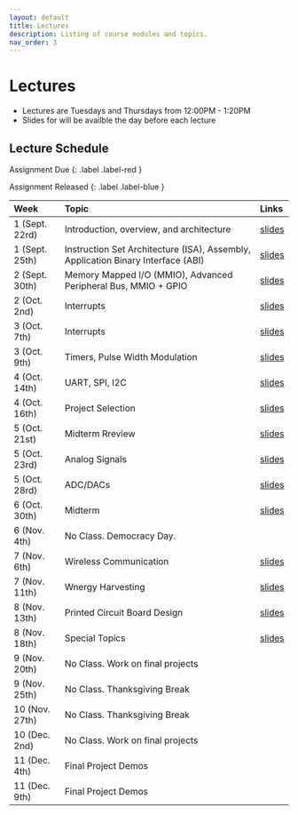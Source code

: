 ```yaml
---
layout: default
title: Lectures
description: Listing of course modules and topics.
nav_order: 3
---
```


# Lectures

* Lectures are Tuesdays and Thursdays from 12:00PM - 1:20PM
* Slides for will be availble the day before each lecture


## Lecture Schedule

Assignment Due
{: .label .label-red }

Assignment Released
{: .label .label-blue }


| Week        | Topic     | Links | 
|:-------------|:------------------|:------|
|1 (Sept. 22rd)| Introduction, overview, and architecture | [slides]() | 
|1 (Sept. 25th)| Instruction Set Architecture (ISA), Assembly, Application Binary Interface (ABI) | [slides]() | 
|2 (Sept. 30th) | Memory Mapped I/O (MMIO), Advanced Peripheral Bus, MMIO + GPIO | [slides]() |
| 2 (Oct. 2nd) | Interrupts | [slides]() | 
| 3 (Oct. 7th) | Interrupts | [slides]() | 
| 3 (Oct. 9th) | Timers, Pulse Width Modulation | [slides]() | 
| 4 (Oct. 14th) | UART, SPI, I2C | [slides]() |
| 4 (Oct. 16th) | Project Selection | [slides]() | 
| 5 (Oct. 21st) | Midterm Rreview | [slides]() | 
| 5 (Oct. 23rd) | Analog Signals | [slides]() | 
| 5 (Oct. 28rd) | ADC/DACs | [slides]() | 
| 6 (Oct. 30th) |Midterm | [slides]() | 
| 6 (Nov. 4th) | No Class. Democracy Day.  |  | 
| 7 (Nov. 6th) | Wireless Communication | [slides]() | 
| 7 (Nov. 11th) | Wnergy Harvesting | [slides]() | 
| 8 (Nov. 13th) | Printed Circuit Board Design | [slides]() | 
| 8 (Nov. 18th) | Special Topics | [slides]() | 
| 9 (Nov. 20th) | No Class. Work on final projects | | 
| 9 (Nov. 25th) | No Class. Thanksgiving Break | |
| 10 (Nov. 27th) | No Class. Thanksgiving Break | |
| 10 (Dec. 2nd) | No Class. Work on final projects |  |
| 11 (Dec. 4th) |Final Project Demos |  | 
| 11 (Dec. 9th) | Final Project Demos | | 
